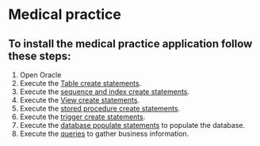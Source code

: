 # Medical practice
## To install the medical practice application follow these steps:
1. Open Oracle
2. Execute the [Table create statements](Table_create_and_drop.sql).
3. Execute the [sequence and index create statements](Sequence_create_and_drop_and_Indexes.sql).
4. Execute the [View create statements](View_create_and_drop.sql).
5. Execute the [stored procedure create statements](Procedure_insert_service.sql).
6. Execute the [trigger create statements](Trigger_minutes_worked.sql).
7. Execute the [database populate statements](Populate_database.sql) to populate the database.
8. Execute the [queries](Queries.sql) to gather business information.
